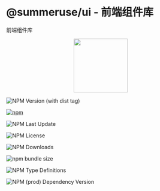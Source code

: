 # @summeruse/ui - 前端组件库

前端组件库

<p align="center">
  <img width="144px" src="https://642661520.github.io/SummerUse/summeruse_logo_256.png" />
</p>

![NPM Version (with dist tag)](https://img.shields.io/npm/v/%40summeruse%2Fui/beta)

[![npm](https://img.shields.io/npm/v/@summeruse/ui)](https://www.npmjs.com/package/@summeruse/ui)

![NPM Last Update](https://img.shields.io/npm/last-update/%40summeruse%2Fui)

![NPM License](https://img.shields.io/npm/l/%40summeruse%2Fui)

![NPM Downloads](https://img.shields.io/npm/dy/%40summeruse%2Fui)

![npm bundle size](https://img.shields.io/bundlephobia/minzip/%40summeruse%2Fui)

![NPM Type Definitions](https://img.shields.io/npm/types/%40summeruse%2Fui)

![NPM (prod) Dependency Version](https://img.shields.io/npm/dependency-version/%40summeruse%2Fui/vue)
